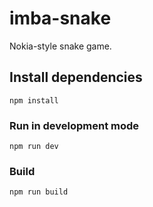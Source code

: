 # imba-snake

Nokia-style snake game.

## Install dependencies

```
npm install
```

### Run in development mode

```
npm run dev
```

### Build

```
npm run build
```
